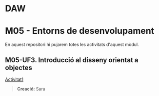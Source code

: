 # DAW
# M05 - Entorns de desenvolupament
En aquest repositori hi pujarem totes les activitats d'aquest mòdul.

## M05-UF3. Introducció al disseny orientat a objectes
[Activitat1](https://github.com/saracaparros/BBDD/blob/master/M10-UF2/Activitat1/M10-UF2_Activitat1.md)  
>**Creació:** Sara
